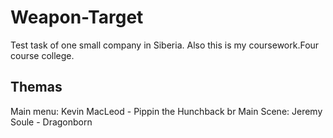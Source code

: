 # Weapon-Target 
Test task of one small company in Siberia. Also this is my coursework.Four course college.
## Themas
Main menu: Kevin MacLeod - Pippin the Hunchback br
Main Scene: Jeremy Soule - Dragonborn
